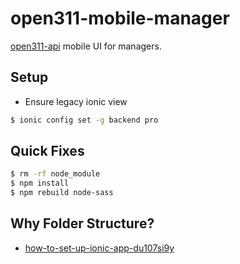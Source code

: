 open311-mobile-manager
======================

[open311-api](https://github.com/CodeTanzania/open311-api) mobile UI for managers.


## Setup
- Ensure legacy ionic view
```sh
$ ionic config set -g backend pro
```

## Quick Fixes
```sh
$ rm -rf node_module
$ npm install
$ npm rebuild node-sass
```

## Why Folder Structure?
- [how-to-set-up-ionic-app-du107si9y](https://www.codementor.io/jadsalhani/how-to-set-up-ionic-app-du107si9y)
